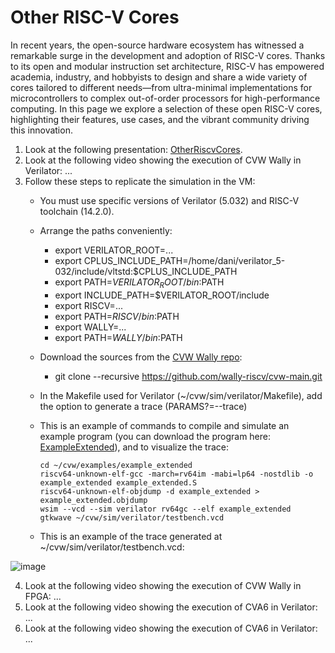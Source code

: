 # Other RISC-V Cores

In recent years, the open-source hardware ecosystem has witnessed a remarkable surge in the development and adoption of RISC-V cores. Thanks to its open and modular instruction set architecture, RISC-V has empowered academia, industry, and hobbyists to design and share a wide variety of cores tailored to different needs—from ultra-minimal implementations for microcontrollers to complex out-of-order processors for high-performance computing. In this page we explore a selection of these open RISC-V cores, highlighting their features, use cases, and the vibrant community driving this innovation.

1. Look at the following presentation: [OtherRiscvCores](https://drive.google.com/file/d/1N_pWZ8oRKA0aUdZg2EKY66rlhnqzTMtF/view?usp=sharing).
2. Look at the following video showing the execution of CVW Wally in Verilator: ...
3. Follow these steps to replicate the simulation in the VM:
    * You must use specific versions of Verilator (5.032) and RISC-V toolchain (14.2.0).
    * Arrange the paths conveniently:

       - export VERILATOR_ROOT=...
       - export CPLUS_INCLUDE_PATH=/home/dani/verilator_5-032/include/vltstd:$CPLUS_INCLUDE_PATH
       - export PATH=$VERILATOR_ROOT/bin:$PATH
       - export INCLUDE_PATH=$VERILATOR_ROOT/include
       - export RISCV=...
       - export PATH=$RISCV/bin:$PATH
       - export WALLY=...
       - export PATH=$WALLY/bin:$PATH
      
    * Download the sources from the [CVW Wally repo](https://github.com/openhwgroup/cvw):

       - git clone --recursive https://github.com/wally-riscv/cvw-main.git

    * In the Makefile used for Verilator (~/cvw/sim/verilator/Makefile), add the option to generate a trace (PARAMS?=--trace)
    * This is an example of commands to compile and simulate an example program (you can download the program here: [ExampleExtended](https://drive.google.com/file/d/1Uw06q4ee5MpxFQbyur60pgeGmBbOzFaC/view?usp=sharing)), and to visualize the trace:

          cd ~/cvw/examples/example_extended
          riscv64-unknown-elf-gcc -march=rv64im -mabi=lp64 -nostdlib -o example_extended example_extended.S
          riscv64-unknown-elf-objdump -d example_extended > example_extended.objdump
          wsim --vcd --sim verilator rv64gc --elf example_extended
          gtkwave ~/cvw/sim/verilator/testbench.vcd

    * This is an example of the trace generated at ~/cvw/sim/verilator/testbench.vcd:

![image](https://github.com/user-attachments/assets/51e0e026-6e9b-4f45-82dd-fb757ba7f505)
    

4. Look at the following video showing the execution of CVW Wally in FPGA: ...
5. Look at the following video showing the execution of CVA6 in Verilator: ...
6. Look at the following video showing the execution of CVA6 in Verilator: ...

